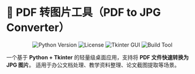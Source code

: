 # 🧰 PDF 转图片工具（PDF to JPG Converter）

<p align="center">
  <img src="https://img.shields.io/badge/Python-3.12+-blue?logo=python" alt="Python Version">
  <img src="https://img.shields.io/badge/License-MIT-green.svg" alt="License">
  <img src="https://img.shields.io/badge/GUI-Tkinter-yellow.svg" alt="Tkinter GUI">
  <img src="https://img.shields.io/badge/Build-PyInstaller-orange.svg" alt="Build Tool">
</p>

一个基于 **Python + Tkinter** 的轻量级桌面应用，支持将 **PDF 文件快速转换为 JPG 图片**。
适用于办公文档处理、教学资料整理、论文截图提取等场景。
